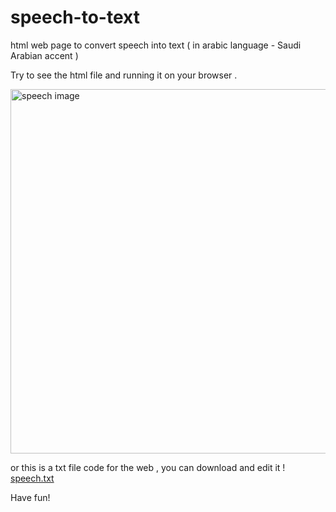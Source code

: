 # speech-to-text
html web page to convert speech into text ( in arabic language - Saudi Arabian accent )

Try to see the html file and running it on your browser .

<img width="583" alt="speech image" src="https://user-images.githubusercontent.com/60073836/178368047-9d1fe746-f040-448e-9d8e-92380a284a63.png">


or this is a txt file code for the web , you can download and edit it !
[speech.txt](https://github.com/alaserimaha/speech-to-text/files/9087872/speech.txt)

Have fun! 
